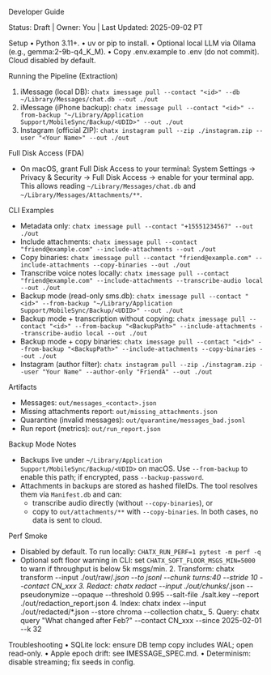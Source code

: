 Developer Guide

Status: Draft | Owner: You | Last Updated: 2025-09-02 PT

Setup
	•	Python 3.11+.
	•	uv or pip to install.
	•	Optional local LLM via Ollama (e.g., gemma:2-9b-q4_K_M).
	•	Copy .env.example to .env (do not commit). Cloud disabled by default.

Running the Pipeline (Extraction)
1.	iMessage (local DB): `chatx imessage pull --contact "<id>" --db ~/Library/Messages/chat.db --out ./out`
2.	iMessage (iPhone backup): `chatx imessage pull --contact "<id>" --from-backup "~/Library/Application Support/MobileSync/Backup/<UDID>" --out ./out`
3.	Instagram (official ZIP): `chatx instagram pull --zip ./instagram.zip --user "<Your Name>" --out ./out`

Full Disk Access (FDA)
- On macOS, grant Full Disk Access to your terminal: System Settings → Privacy & Security → Full Disk Access → enable for your terminal app. This allows reading `~/Library/Messages/chat.db` and `~/Library/Messages/Attachments/**`.

CLI Examples
- Metadata only: `chatx imessage pull --contact "+15551234567" --out ./out`
- Include attachments: `chatx imessage pull --contact "friend@example.com" --include-attachments --out ./out`
- Copy binaries: `chatx imessage pull --contact "friend@example.com" --include-attachments --copy-binaries --out ./out`
- Transcribe voice notes locally: `chatx imessage pull --contact "friend@example.com" --include-attachments --transcribe-audio local --out ./out`
 - Backup mode (read-only sms.db): `chatx imessage pull --contact "<id>" --from-backup "~/Library/Application Support/MobileSync/Backup/<UDID>" --out ./out`
 - Backup mode + transcription without copying: `chatx imessage pull --contact "<id>" --from-backup "<BackupPath>" --include-attachments --transcribe-audio local --out ./out`
 - Backup mode + copy binaries: `chatx imessage pull --contact "<id>" --from-backup "<BackupPath>" --include-attachments --copy-binaries --out ./out`
 - Instagram (author filter): `chatx instagram pull --zip ./instagram.zip --user "Your Name" --author-only "FriendA" --out ./out`

Artifacts
- Messages: `out/messages_<contact>.json`
- Missing attachments report: `out/missing_attachments.json`
- Quarantine (invalid messages): `out/quarantine/messages_bad.jsonl`
- Run report (metrics): `out/run_report.json`

Backup Mode Notes
- Backups live under `~/Library/Application Support/MobileSync/Backup/<UDID>` on macOS. Use `--from-backup` to enable this path; if encrypted, pass `--backup-password`.
- Attachments in backups are stored as hashed fileIDs. The tool resolves them via `Manifest.db` and can:
  - transcribe audio directly (without `--copy-binaries`), or
  - copy to `out/attachments/**` with `--copy-binaries`.
  In both cases, no data is sent to cloud.

Perf Smoke
- Disabled by default. To run locally: `CHATX_RUN_PERF=1 pytest -m perf -q`
- Optional soft floor warning in CLI: set `CHATX_SOFT_FLOOR_MSGS_MIN=5000` to warn if throughput is below 5k msgs/min.
	2.	Transform: chatx transform --input ./out/raw/*.json --to jsonl --chunk turns:40 --stride 10 --contact CN_xxx
	3.	Redact: chatx redact --input ./out/chunks/*.json --pseudonymize --opaque --threshold 0.995 --salt-file ./salt.key --report ./out/redaction_report.json
	4.	Index: chatx index --input ./out/redacted/*.json --store chroma --collection chatx_<contact>
	5.	Query: chatx query "What changed after Feb?" --contact CN_xxx --since 2025-02-01 --k 32

Troubleshooting
	•	SQLite lock: ensure DB temp copy includes WAL; open read-only.
	•	Apple epoch drift: see IMESSAGE_SPEC.md.
	•	Determinism: disable streaming; fix seeds in config.
